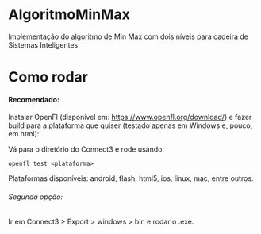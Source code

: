 # AlgoritmoMinMax
Implementação do algoritmo de Min Max com dois níveis para cadeira de Sistemas Inteligentes

# Como rodar
#### Recomendado:
Instalar OpenFl (disponível em: https://www.openfl.org/download/) e fazer build para a plataforma que quiser (testado apenas em Windows e, pouco, em html):

Vá para o diretório do Connect3 e rode usando:
```
openfl test <plataforma>
```

Plataformas disponíveis: android, flash, html5, ios, linux, mac, entre outros.


###### Segunda opção:
Ir em Connect3 > Export > windows > bin e rodar o .exe.
